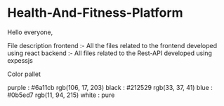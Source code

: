 # Health-And-Fitness-Platform

Hello everyone,

File description
  frontend :- All the files related to the frontend developed using react
  backend :- All files related to the Rest-API developed using expessjs



Color pallet

purple  : #6a11cb   rgb(106, 17, 203)
black   : #212529   rgb(33, 37, 41)
blue    : #0b5ed7   rgb(11, 94, 215)
white   : pure
 
